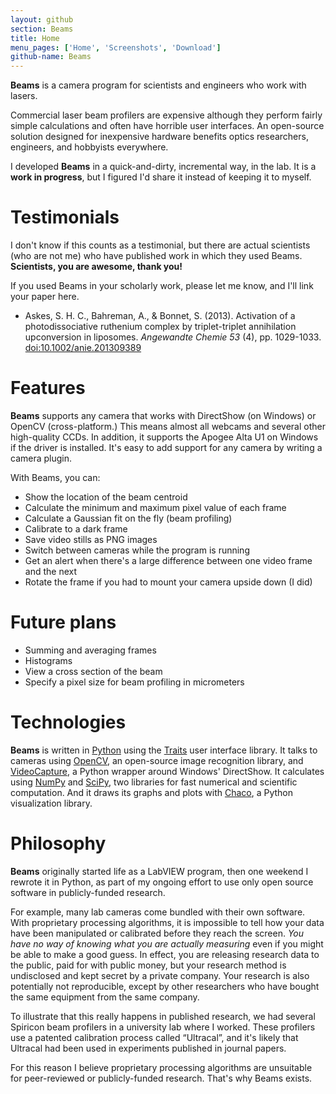 ```yaml
---
layout: github
section: Beams
title: Home
menu_pages: ['Home', 'Screenshots', 'Download']
github-name: Beams
---
```

<p class="bigparagraph">
<strong>Beams</strong> is a camera program for scientists and engineers who work with lasers.
</p>

Commercial laser beam profilers are expensive although they perform fairly simple calculations and often have horrible user interfaces.
An open-source solution designed for inexpensive hardware benefits optics researchers, engineers, and hobbyists everywhere.

I developed **Beams** in a quick-and-dirty, incremental way, in the lab.
It is a **work in progress**, but I figured I'd share it instead of keeping it to myself.

# Testimonials #

I don't know if this counts as a testimonial, but there are actual scientists (who are not me) who have published work in which they used Beams.
**Scientists, you are awesome, thank you!**

If you used Beams in your scholarly work, please let me know, and I'll link your paper here.

- Askes, S. H. C., Bahreman, A., & Bonnet, S. (2013).
  Activation of a photodissociative ruthenium complex by triplet-triplet annihilation upconversion in liposomes.
  _Angewandte Chemie 53_ (4), pp. 1029-1033.
  [doi:10.1002/anie.201309389](http://dx.doi.org/10.1002/anie.201309389)

# Features #

**Beams** supports any camera that works with DirectShow (on Windows) or OpenCV (cross-platform.)
This means almost all webcams and several other high-quality CCDs.
In addition, it supports the Apogee Alta U1 on Windows if the driver is installed.
It's easy to add support for any camera by writing a camera plugin.

With Beams, you can:

- Show the location of the beam centroid
- Calculate the minimum and maximum pixel value of each frame
- Calculate a Gaussian fit on the fly (beam profiling)
- Calibrate to a dark frame
- Save video stills as PNG images
- Switch between cameras while the program is running
- Get an alert when there's a large difference between one video frame and the next
- Rotate the frame if you had to mount your camera upside down (I did)

# Future plans #

- Summing and averaging frames
- Histograms
- View a cross section of the beam
- Specify a pixel size for beam profiling in micrometers

# Technologies #

**Beams** is written in [Python](http://www.python.org/) using the [Traits](http://code.enthought.com/projects/traits/) user interface library.
It talks to cameras using [OpenCV](http://opencv.willowgarage.com/wiki/), an open-source image recognition library, and [VideoCapture](http://videocapture.sourceforge.net/), a Python wrapper around Windows' DirectShow.
It calculates using [NumPy](http://numpy.scipy.org/) and [SciPy](http://www.scipy.org/), two libraries for fast numerical and scientific computation.
And it draws its graphs and plots with [Chaco](http://code.enthought.com/chaco/), a Python visualization library.

# Philosophy #

**Beams** originally started life as a LabVIEW program, then one weekend I rewrote it in Python, as part of my ongoing effort to use only open source software in publicly-funded research.

For example, many lab cameras come bundled with their own software.
With proprietary processing algorithms, it is impossible to tell how your data have been manipulated or calibrated before they reach the screen.
_You have no way of knowing what you are actually measuring_ even if you might be able to make a good guess.
In effect, you are releasing research data to the public, paid for with public money, but your research method is undisclosed and kept secret by a private company.
Your research is also potentially not reproducible, except by other researchers who have bought the same equipment from the same company.

To illustrate that this really happens in published research, we had several Spiricon beam profilers in a university lab where I worked.
These profilers use a patented calibration process called “Ultracal”, and it's likely that Ultracal had been used in experiments published in journal papers.

For this reason I believe proprietary processing algorithms are unsuitable for peer-reviewed or publicly-funded research.
That's why Beams exists.
